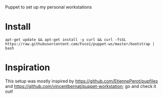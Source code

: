 Puppet to set up my personal workstations

# Install

``` shell
apt-get update && apt-get install -y curl && curl -fsSL https://raw.githubusercontent.com/Fuco1/puppet-ws/master/bootstrap | bash
```

# Inspiration

This setup was mostly inspired by https://github.com/EtiennePerot/pupfiles and https://github.com/vincentbernat/puppet-workstation; go and check it out!

